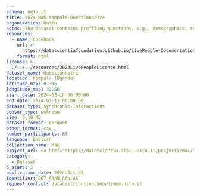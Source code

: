 ```yaml
---
schema: default
title: 2024-MAK-Kampala-Questionnaire
organization: Unitn
notes: The dataset contains profiling questions, e.g., demographics, routines, personality.  It is part of the Makerere data collection, which contains data about the everyday life activities of students coming from Makerere University located in Uganda. The data were collected via questionnaires, data coming from 30 smartphone sensors associated to thousand self-reported annotations over a period of 8 weeks.
resources:
  - name: Codebook
    url: >-
      https://datascientiafoundation.github.io/LivePeople-Documentation/codebooks/2024-MAK-Kampala-survey.html
    format: html
license: >-
  ./../../resources/2023LivePeopleLicense.html
dataset_name: Questionnaire
location: Kampala (Uganda)
latitude_map: 0.335
longitude_map: 32.56
start_date: 2024-03-18 00:00:00
end_date: 2024-05-13 00:00:00
dataset_type: Synchronic-Interactions
sensor_type: unknown
size: 0,10 MB
dataset_format: parquet
other_format: csv
number_participants: 63
language: English
collection_name: Mak
project_url: <a href="https://datascientia.disi.unitn.it/projects/mak/">https://datascientia.disi.unitn.it/projects/mak/</a>
category:
  - Dataset
5_stars: 3
publication_date: 2024-Oct-03
identifier: 007.AAAN.AAN.AA
request_contact: datadistribution.knowdive@unitn.it
---
```

